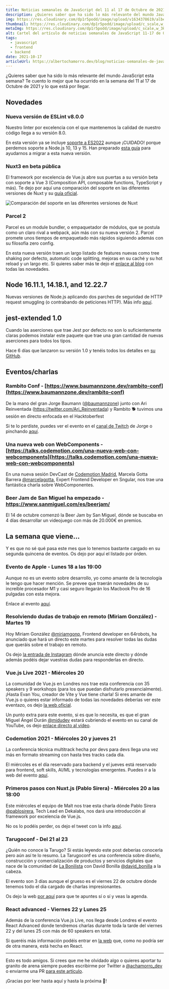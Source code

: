 ```yaml
---
title: Noticias semanales de JavaScript del 11 al 17 de Octubre de 2021
description: ¿Quieres saber que ha sido lo más relevante del mundo JavaScript esta semana? Te cuento lo mejor que ha ocurrido en la semana del 11 al 17 de Octubre de 2021.
img: https://res.cloudinary.com/dp1r5podd/image/upload/v1634378619/albertochamorro.dev/noticias-semanales-javascript/noticias_semanales_JavaScript_11_17_octubre_mfbjve.webp
thumbnail: https://res.cloudinary.com/dp1r5podd/image/upload/c_scale,w_360/v1634378619/albertochamorro.dev/noticias-semanales-javascript/noticias_semanales_JavaScript_11_17_octubre_mfbjve.webp
metaImg: https://res.cloudinary.com/dp1r5podd/image/upload/c_scale,w_360/v1634378619/albertochamorro.dev/noticias-semanales-javascript/noticias_semanales_JavaScript_11_17_octubre_mfbjve.jpg
alt: Cartel del artículo de noticias semanales de JavaScript 11-17 de Octubre de 2021
tags:
  - javascript
  - frontend
  - backend
date: 2021-10-17
articleUrl: https://albertochamorro.dev/blog/noticias-semanales-de-javascript-20211017
---
```

¿Quieres saber que ha sido lo más relevante del mundo JavaScript esta semana? Te cuento lo mejor que ha ocurrido en la semana del 11 al 17 de Octubre de 2021 y lo que está por llegar.

## Novedades
### Nueva versión de ESLint v8.0.0

Nuestro linter por excelencia con el que mantenemos la calidad de nuestro código llega a su versión 8.0.

En esta versión ya se incluye <u>soporte a ES2022</u> aunque ¡CUIDADO! porque perdemos soporte a Node.js 10, 13 y 15. Han preparado [esta guía](https://eslint.org/docs/8.0.0/user-guide/migrating-to-8.0.0) para ayudarnos a migrar a esta nueva versión.


### Nuxt3 en beta pública
El framework por excelencia de Vue.js abre sus puertas a su versión beta con soporte a Vue 3 (Composition API, composable functions, TypeScript y más). Te dejo por aquí una comparación del soporte en las diferentes versiones de Nuxt y su [guía oficial](https://v3.nuxtjs.org/).

<img src="https://res.cloudinary.com/dp1r5podd/image/upload/v1634488167/albertochamorro.dev/noticias-semanales-javascript/nuxt-comparacion-soporte_vjwfei.webp" alt="Comparación del soporte en las diferentes versiones de Nuxt" />

### Parcel 2

Parcel es un module bundler, o empaquetador de módulos, que se postula como un claro rival a webpack, aún más con su nueva versión 2. Parcel promete unos tiempos de empaquetado más rápidos siguiendo además con su filosofía zero config.

En esta nueva versión traen un largo listado de features nuevas como tree shaking por defecto, automatic code splitting, mejoras en su caché y su hot reload y un largo etc. Si quieres saber más te dejo el [enlace al blog](https://parceljs.org/blog/v2/) con todas las novedades. 

## Node 16.11.1, 14.18.1, and 12.22.7

Nuevas versiones de Node.js aplicando dos parches de seguridad de HTTP request smuggling (o contrabando de peticiones HTTP). Más info [aquí](https://Node.js.org/en/blog/vulnerability/oct-2021-security-releases/).

## jest-extended 1.0

Cuando las aserciones que trae Jest por defecto no son lo suficientemente claras podemos instalar este paquete que trae una gran cantidad de nuevas aserciones para todos los tipos.

Hace 6 días que lanzaron su versión 1.0 y tenéis todos los detalles en [su GitHub](https://github.com/jest-community/jest-extended).

## Eventos/charlas

### Rambito Conf - [https://www.baumannzone.dev/rambito-conf](https://www.baumannzone.dev/rambito-conf)

De la mano del gran Jorge Baumann ([@baumannzone](https://twitter.com/baumannzone)) junto con Ari Reinventada (https://twitter.com/Ari_Reinventada) y Rambito 🐕 tuvimos una sesión en directo enfocada en el Hacktoberfest

Si te lo perdiste, puedes ver el evento en el [canal de Twitch](https://www.twitch.tv/baumannzone/videos) de Jorge o pinchando [aquí](https://www.twitch.tv/videos/1173814357).

### Una nueva web con WebComponents - [https://talks.codemotion.com/una-nueva-web-con-webcomponents](https://talks.codemotion.com/una-nueva-web-con-webcomponents)

En una nueva sesión DevCast de [Codemotion Madrid](https://twitter.com/CodemoMadrid), Marcela Gotta Barrera [@marcelagotta](https://twitter.com/marcelagotta), Expert Frontend Developer en Sngular, nos trae una fantástica charla sobre WebComponentes.

### Beer Jam de San Miguel ha empezado - https://www.sanmiguel.com/es/beerjam/

El 14 de octubre comenzó la Beer Jam by San Miguel, dónde se buscaba en 4 días desarrollar un videojuego con más de 20.000€ en premios.

## La semana que viene...

Y es que no sé qué pasa este mes que lo tenemos bastante cargado en su segunda quincena de eventos. Os dejo por aquí el listado por órden.

### Evento de Apple - Lunes 18 a las 19:00

Aunque no es un evento sobre desarrollo, yo como amante de la tecnología le tengo que hacer mención. Se prevee que traerán novedades de su increíble procesador M1 y casi seguro llegarán los Macbook Pro de 16 pulgadas con esta mejora.

Enlace al evento [aquí](https://www.apple.com/es/apple-events/).

### Resolviendo dudas de trabajo en remoto (Miriam González) - Martes 19 

Hoy Miriam González [@miriamgonp](https://twitter.com/miriamgonp), Frontend developer en 64robots, ha anunciado que hará un directo este martes para resolver todas las dudas que queráis sobre el trabajo en remoto.

Os dejo [la entrada de Instagram](https://www.instagram.com/p/CVIcM1cDg7G/) dónde anuncia este directo y dónde además podéis dejar vuestras dudas para responderlas en directo.

### Vue.js Live 2021 - Miércoles 20 

La comunidad de Vue.js en Londres nos trae esta conferencia con 35 speakers y 9 workshops (para los que puedan disfrutarlo presencialmente). ¡Hasta Evan You, creador de Vite y Vue tiene charla! Si eres amante de Vue.js o quieres estar informado de todas las novedades deberías ver este eventazo, os dejo [la web oficial](https://vuejslive.com/). 

Un punto extra para este evento, si es que lo necesita, es que el gran Miguel Ángel Durán [@midudev](https://twitter.com/midudev) estará cubriendo el evento en su canal de YouTube, os dejo [enlace directo al vídeo](https://www.youtube.com/watch?v=ahupn-ogcSo).

### Codemotion 2021 - Miércoles 20 y jueves 21

La conferencia técnica multitrack hecha por devs para devs llega una vez más en formato streaming con hasta tres tracks cada día.

El miércoles es el día reservado para backend y el jueves está reservado para frontend, soft skills, AI/ML y tecnologías emergentes. Puedes ir a la web del evento [aquí](https://events.codemotion.com/conferences/online/2021/online-tech-conference-spanish-edition-autumn). 

### Primeros pasos con Nuxt.js (Pablo Sirera) - Miércoles 20 a las 18:00

Este miércoles el equipo de Malt nos trae esta charla dónde Pablo Sirera [@pablosirera](https://twitter.com/pablosirera), Tech Lead en Dekalabs, nos dará una introducción al framework por excelencia de Vue.js.

No os lo podéis perder, os dejo el tweet con la info [aquí](https://twitter.com/pablosirera/status/1448695706571640833).

### Tarugoconf - Del 21 al 23 

¿Quién no conoce la Tarugo? Si estás leyendo este post deberías conocerla pero aún así te lo resumo. La Tarugoconf es una conferencia sobre diseño, construcción y comercialización de productos y servicios digitales que nace de la comunidad de [La Bonilista](https://www.bonilista.com/) con David Bonilla [@david_bonilla](https://twitter.com/david_bonilla) a la cabeza. 

El evento son 3 días aunque el grueso es el viernes 22 de octubre dónde tenemos todo el día cargado de charlas impresionantes.

Os dejo la web [por aquí](https://www.tarugoconf.com/) para que te apuntes sí o sí y veas la agenda.

### React advanced - Viernes 22 y Lunes 25

Además de la conferencia Vue.js Live, nos llega desde Londres el evento React Advanced donde tendremos charlas durante toda la tarde del viernes 22 y del lunes 25 con más de 60 speakers en total.

Si queréis más información podéis entrar en [la web](https://reactadvanced.com) que, como no podría ser de otra manera, está hecha en React.

----

Esto es todo amigos. Si crees que me he olvidado algo o quieres aportar tu granito de arena siempre puedes escribirme por Twitter a [@achamorro_dev](https://twitter.com/achamorro_dev) o enviarme una PR [para este artículo](https://github.com/achamorro-dev/albertochamorro.dev/blob/main/content/articles/noticias-semanales-de-javascript-20211017.md).

¡Gracias por leer hasta aquí y hasta la próxima 👋!
